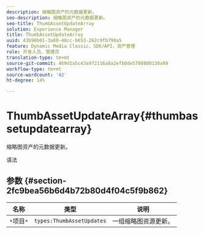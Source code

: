 ```yaml
---
description: 缩略图资产的元数据更新。
seo-description: 缩略图资产的元数据更新。
seo-title: ThumbAssetUpdateArray
solution: Experience Manager
title: ThumbAssetUpdateArray
uuid: 43b96b01-3a88-48cc-b653-262c9fb798a5
feature: Dynamic Media Classic，SDK/API，资产管理
role: 开发人员，管理员
translation-type: tm+mt
source-git-commit: 469d1a5c43a972116a8a2efb0de5708800130a99
workflow-type: tm+mt
source-wordcount: '42'
ht-degree: 14%

---
```



# ThumbAssetUpdateArray{#thumbassetupdatearray}

缩略图资产的元数据更新。

语法

## 参数 {#section-2fc9bea56b6d4b72b80d4f04c5f9b862}

| 名称 | 类型 | 说明 |
|---|---|---|
| `*`项目`*` | `types:ThumbAssetUpdates` | 一组缩略图资源更新。 |

